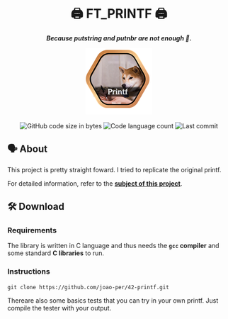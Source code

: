 <h1 align="center">
	🖨️ FT_PRINTF 🖨️
</h1>

<p align="center">
	<b><i>Because putstring and putnbr are not enough 📜.</i></b>

</p>
<div align="center">
<img alt="Printf" src="https://github.com/joao-per/joao-per/blob/main/Badges/Printf.png" />
</div>

<p align="center">
	<img alt="GitHub code size in bytes" src="https://img.shields.io/badge/size-83%2C6%20KB-blue" />
	<img alt="Code language count" src="https://img.shields.io/badge/languages-2-orange" />
	<img alt="Last commit" src="https://img.shields.io/badge/last%20commit-october%202022-brightgreen" />
</p>

## 🗣️ About

This project is pretty straight foward. I tried to replicate the original printf.

For detailed information, refer to the [**subject of this project**](https://github.com/joao-per/42-printf/blob/main/Subject.pdf).

## 🛠️ Download

### Requirements

The library is written in C language and thus needs the **`gcc` compiler** and some standard **C libraries** to run.

### Instructions

```shell
git clone https://github.com/joao-per/42-printf.git
```
Thereare also some basics tests that you can try in your own printf. Just compile the tester with your output.
